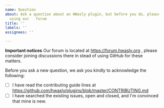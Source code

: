 ```yaml
---
name: Question
about: Ask a question about an HWasly plugin, but before you do, please consider
  using our   forum
title: ''
labels: ''
assignees: ''

---
```


**Important notices**
Our forum is located at https://forum.hwasly.org , please consider joining discussions there in stead of using GitHub for these matters.

Before you ask a new question, we ask you kindly to acknowledge the following:

- [ ] I have read the contributing guide lines at https://github.com/hwasly/plugins/blob/master/CONTRIBUTING.md
- [ ] I have searched the existing issues, open and closed, and I'm convinced that mine is new.
